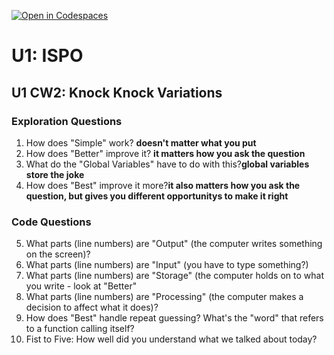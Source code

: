 [![Open in Codespaces](https://classroom.github.com/assets/launch-codespace-2972f46106e565e64193e422d61a12cf1da4916b45550586e14ef0a7c637dd04.svg)](https://classroom.github.com/open-in-codespaces?assignment_repo_id=20426215)
# U1: ISPO
## U1 CW2: Knock Knock Variations
### Exploration Questions

1. How does "Simple" work? **doesn't matter what you put**
2. How does "Better" improve it? **it matters how you ask the question**
3. What do the "Global Variables" have to do with this?**global variables store the joke**
4. How does "Best" improve it more?**it also matters how you ask the question, but gives you different opportunitys to make it right**
   
### Code Questions
5. What parts (line numbers) are "Output" (the computer writes something on the screen)?
6. What parts (line numbers) are "Input" (you have to type something?)
7. What parts (line numbers) are "Storage" (the computer holds on to what you write - look at "Better"
8. What parts (line numbers) are "Processing" (the computer makes a decision to affect what it does)?
9. How does "Best" handle repeat guessing? What's the "word" that refers to a function calling itself?
10. Fist to Five:  How well did you understand what we talked about today?


